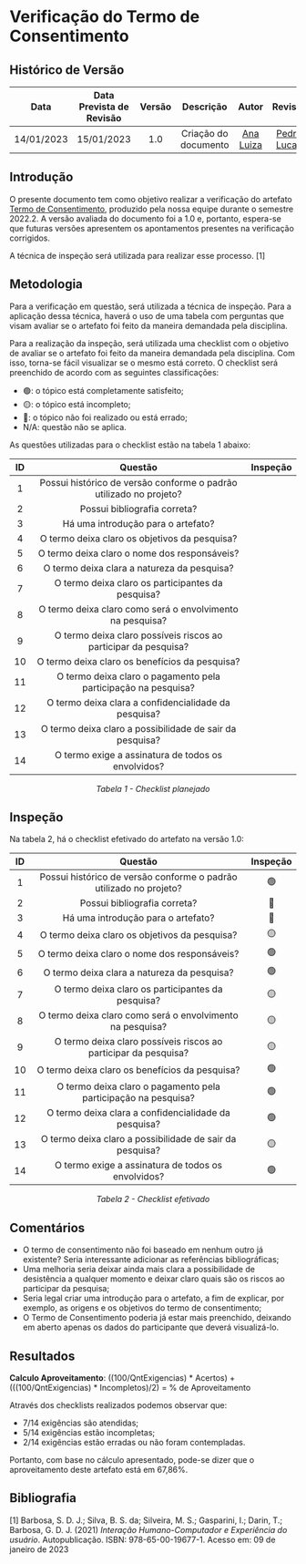 # Verificação do Termo de Consentimento
## <a>Histórico de Versão</a>
|    Data    | Data Prevista de Revisão | Versão |      Descrição       |                 Autor                  |                  Revisor                   |
| :--------: | :----------------------: | :----: | :------------------: | :------------------------------------: | :----------------------------------------: |
| 14/01/2023 |        15/01/2023        |  1.0   | Criação do documento | [Ana Luiza](https://github.com/AnHoff) | [Pedro Lucas](https://github.com/PedroLSF) |

## <a>Introdução</a>
O presente documento tem como objetivo realizar a verificação do artefato [Termo de Consentimento](../../Planejamento/ModeloTermoConsentimento.md), produzido pela nossa equipe durante o semestre 2022.2. A versão avaliada do documento foi a 1.0 e, portanto, espera-se que futuras versões apresentem os apontamentos presentes na verificação corrigidos.

A técnica de inspeção será utilizada para realizar esse processo. [1]

## <a>Metodologia</a>
Para a verificação em questão, será utilizada a técnica de inspeção. Para a aplicação dessa técnica, haverá o uso de uma tabela com perguntas que visam avaliar se o artefato foi feito da maneira demandada pela disciplina.

Para a realização da inspeção, será utilizada uma checklist com o objetivo de avaliar se o artefato foi feito da maneira demandada pela disciplina. Com isso, torna-se fácil visualizar se o mesmo está correto. O checklist será preenchido de acordo com as seguintes classificações:

* 🟢: o tópico está completamente satisfeito;
* 🟡: o tópico está incompleto;
* 🔴: o tópico não foi realizado ou está errado;
* N/A: questão não se aplica.

As questões utilizadas para o checklist estão na tabela 1 abaixo:

<center>

|  ID   |                              Questão                               | Inspeção |
| :---: | :----------------------------------------------------------------: | :------: |
|   1   | Possui histórico de versão conforme o padrão utilizado no projeto? |          |
|   2   |                    Possui bibliografia correta?                    |          |
|   3   |                 Há uma introdução para o artefato?                 |          |
|   4   |           O termo deixa claro os objetivos da pesquisa?            |          |
|   5   |            O termo deixa claro o nome dos responsáveis?            |          |
|   6   |            O termo deixa clara a natureza da pesquisa?             |          |
|   7   |         O termo deixa claro os participantes da pesquisa?          |          |
|   8   |     O termo deixa claro como será o envolvimento na pesquisa?      |          |
|   9   |  O termo deixa claro possíveis riscos ao participar da pesquisa?   |          |
|  10   |           O termo deixa claro os benefícios da pesquisa?           |          |
|  11   |   O termo deixa claro o pagamento pela participação na pesquisa?   |          |
|  12   |        O termo deixa clara a confidencialidade da pesquisa?        |          |
|  13   |      O termo deixa claro a possibilidade de sair da pesquisa?      |          |
|  14   |         O termo exige a assinatura de todos os envolvidos?         |          |
  
*Tabela 1 - Checklist planejado*

</center>

## <a>Inspeção</a>

Na tabela 2, há o checklist efetivado do artefato na versão 1.0:

<center>

|  ID   |                              Questão                               | Inspeção |
| :---: | :----------------------------------------------------------------: | :------: |
|   1   | Possui histórico de versão conforme o padrão utilizado no projeto? |    🟢    |
|   2   |                    Possui bibliografia correta?                    |    🔴    |
|   3   |                 Há uma introdução para o artefato?                 |    🔴    |
|   4   |           O termo deixa claro os objetivos da pesquisa?            |    🟡    |
|   5   |            O termo deixa claro o nome dos responsáveis?            |    🟢    |
|   6   |            O termo deixa clara a natureza da pesquisa?             |    🟢    |
|   7   |         O termo deixa claro os participantes da pesquisa?          |    🟡    |
|   8   |     O termo deixa claro como será o envolvimento na pesquisa?      |    🟡    |
|   9   |  O termo deixa claro possíveis riscos ao participar da pesquisa?   |    🟡    |
|  10   |           O termo deixa claro os benefícios da pesquisa?           |    🟢     |
|  11   |   O termo deixa claro o pagamento pela participação na pesquisa?   |    🟢     |
|  12   |        O termo deixa clara a confidencialidade da pesquisa?        |    🟢     |
|  13   |      O termo deixa claro a possibilidade de sair da pesquisa?      |    🟡     |
|  14   |         O termo exige a assinatura de todos os envolvidos?         |    🟢     |
  
*Tabela 2 - Checklist efetivado*

</center>

## <a>Comentários</a>

* O termo de consentimento não foi baseado em nenhum outro já existente? Seria interessante adicionar as referências bibliográficas;
* Uma melhoria seria deixar ainda mais clara a possibilidade de desistência a qualquer momento e deixar claro quais são os riscos ao participar da pesquisa;
* Seria legal criar uma introdução para o artefato, a fim de explicar, por exemplo, as origens e os objetivos do termo de consentimento;
* O Termo de Consentimento poderia já estar mais preenchido, deixando em aberto apenas os dados do participante que deverá visualizá-lo.

## <a>Resultados</a>
<a>**Calculo Aproveitamento**</a>: ((100/QntExigencias) * Acertos) + (((100/QntExigencias) * Incompletos)/2) = % de Aproveitamento

Através dos checklists realizados podemos observar que:

* 7/14 exigências são atendidas;
* 5/14 exigências estão incompletas;
* 2/14 exigências estão erradas ou não foram contempladas.

Portanto, com base no cálculo apresentado, pode-se dizer que o aproveitamento deste artefato está em 67,86%.

## <a>Bibliografia</a>

[1] Barbosa, S. D. J.; Silva, B. S. da; Silveira, M. S.; Gasparini, I.; Darin, T.; Barbosa, G. D. J. (2021) _Interação Humano-Computador e Experiência do usuário_. Autopublicação. ISBN: 978-65-00-19677-1. Acesso em: 09 de janeiro de 2023
